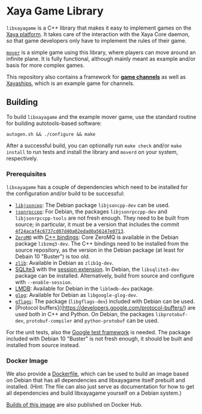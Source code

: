 # Xaya Game Library

`libxayagame` is a C++ library that makes it easy to implement games on the
[Xaya platform](https://xaya.io/).  It takes care of the interaction with
the Xaya Core daemon, so that game developers only have to implement the
rules of their game.

[`mover`](mover/README.md) is a simple game using this library, where players
can move around an infinite plane.  It is fully functional, although mainly
meant as example and/or basis for more complex games.

This repository also contains a framework for [**game
channels**](http://www.ledgerjournal.org/ojs/index.php/ledger/article/view/15)
as well as [Xayaships](ships/README.md), which is an example game for
channels.

## Building

To build `libxayagame` and the example mover game, use the standard routine
for building autotools-based software:

```autogen.sh && ./configure && make```

After a successful build, you can optionally run `make check` and/or
`make install` to run tests and install the library and `moverd` on
your system, respectively.

### Prerequisites

`libxayagame` has a couple of dependencies which need to be installed
for the configuration and/or build to be successful:

- [`libjsoncpp`](https://github.com/open-source-parsers/jsoncpp):
  The Debian package `libjsoncpp-dev` can be used.
- [`jsonrpccpp`](https://github.com/cinemast/libjson-rpc-cpp/):
  For Debian, the packages `libjsonrpccpp-dev` and `libjsonrpccpp-tools`
  are not fresh enough.  They need to be built from source;
  in particular, it must be a version that includes the commit
  [`4f24acaf4c6737cd07d40a02edad0a56147e0713`](https://github.com/cinemast/libjson-rpc-cpp/commit/4f24acaf4c6737cd07d40a02edad0a56147e0713).
- [`ZeroMQ`](https://zeromq.org/) with
  [C++ bindings](https://github.com/zeromq/cppzmq):
  Core ZeroMQ is available in the Debian package `libzmq3-dev`.  The C++
  bindings need to be installed from the source repository, as the version
  in the Debian package (at least for Debain 10 "Buster") is too old.
- [`zlib`](https://zlib.net):
  Available in Debian as `zlib1g-dev`.
- [SQLite3](https://www.sqlite.org/) with the
  [session extension](https://www.sqlite.org/sessionintro.html).
  In Debian, the `libsqlite3-dev` package can be installed.
  Alternatively, build from source and configure with `--enable-session`.
- [LMDB](https://symas.com/lmdb):  Available for Debian in the
  `liblmdb-dev` package.
- [`glog`](https://github.com/google/glog):
  Available for Debian as `libgoogle-glog-dev`.
- [`gflags`](https://github.com/gflags/gflags):
  The package (`libgflags-dev`) included with Debian can be used.
- [Protocol buffers]((https://developers.google.com/protocol-buffers/)
  are used both in C++ and Python.  On Debian, the packages
  `libprotobuf-dev`, `protobuf-compiler` and `python-protobuf` can be used.

For the unit tests, also the
[Google test framework](https://github.com/google/googletest) is needed.
The package included with Debian 10 "Buster" is not fresh enough,
it should be built and installed from source instead.

### Docker Image

We also provide a
[Dockerfile](https://github.com/xaya/libxayagame/blob/master/Dockerfile),
which can be used to build an image based on Debian that has all dependencies
and libxayagame itself prebuilt and installed.  (Hint:  The file can also
just serve as documentation for how to get all dependencies and build
libxayagame yourself on a Debian system.)

[Builds of this
image](https://hub.docker.com/repository/docker/xaya/libxayagame)
are also published on Docker Hub.
